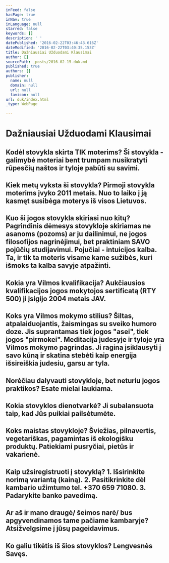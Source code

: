 ```yaml
---
inFeed: false
hasPage: true
inNav: true
inLanguage: null
starred: false
keywords: []
description: ' '
datePublished: '2016-02-22T03:46:43.616Z'
dateModified: '2016-02-22T03:40:35.153Z'
title: Dažniausiai Užduodami Klausimai
author: []
sourcePath: _posts/2016-02-15-duk.md
published: true
authors: []
publisher:
  name: null
  domain: null
  url: null
  favicon: null
url: duk/index.html
_type: WebPage

---
```

# Dažniausiai Užduodami Klausimai

## Kodėl stovykla skirta TIK moterims? Ši stovykla - galimybė moteriai bent trumpam nusikratyti rūpesčių naštos ir tyloje pabūti su savimi. 

## Kiek metų vyksta ši stovykla? Pirmoji stovykla moterims įvyko 2011 metais. Nuo to laiko į ją kasmęt susibėga moterys iš visos Lietuvos. 

## Kuo ši jogos stovykla skiriasi nuo kitų? Pagrindinis dėmesys stovykloje skiriamas ne asanoms (pozoms) ar ju dailinimui, ne jogos filosofijos nagrinėjimui, bet praktiniam SAVO pojūčių studijavimui. Pojučiai - intuicijos kalba. Ta, ir tik ta moteris visame kame sužibės, kuri išmoks ta kalba savyje atpažinti. 

## Kokia yra Vilmos kvalifikacija? Aukčiausios kvalifikacijos jogos mokytojos sertificatą (RTY 500) ji įsigijo 2004 metais JAV.

## Koks yra Vilmos mokymo stilius? Šiltas, atpalaiduojantis, žaismingas su sveiko humoro doze. Jis suprantamas tiek jogos "asei", tiek jogos "pirmokei". Meditacija judesyje ir tyloje yra Vilmos mokymo pagrindas. Ji ragina įsiklausyti į savo kūną ir skatina stebėti kaip energija išsireiškia judesiu, garsu ar tyla. 

## Norėčiau dalyvauti stovykloje, bet neturiu jogos praktikos? Esate mielai laukiama.  

## Kokia stovyklos dienotvarkė? Ji subalansuota taip, kad Jūs puikiai pailsėtumėte. 

## Koks maistas stovykloje? Šviežias, pilnavertis, vegetariškas, pagamintas iš ekologišku produktų. Patiekiami pusryčiai, pietūs ir vakarienė. 

## Kaip užsiregistruoti į stovyklą? 1\. Išsirinkite norimą variantą (kainą). 2\. Pasitikrinkite dėl kambario užimtumo tel. +370 659 71080\. 3\. Padarykite banko pavedimą. 

## Ar aš ir mano draugė/ šeimos narė/ bus apgyvendinamos tame pačiame kambaryje? Atsižvelgsime į jūsų pageidavimus. 

## Ko galiu tikėtis iš šios stovyklos? Lengvesnės Savęs.
